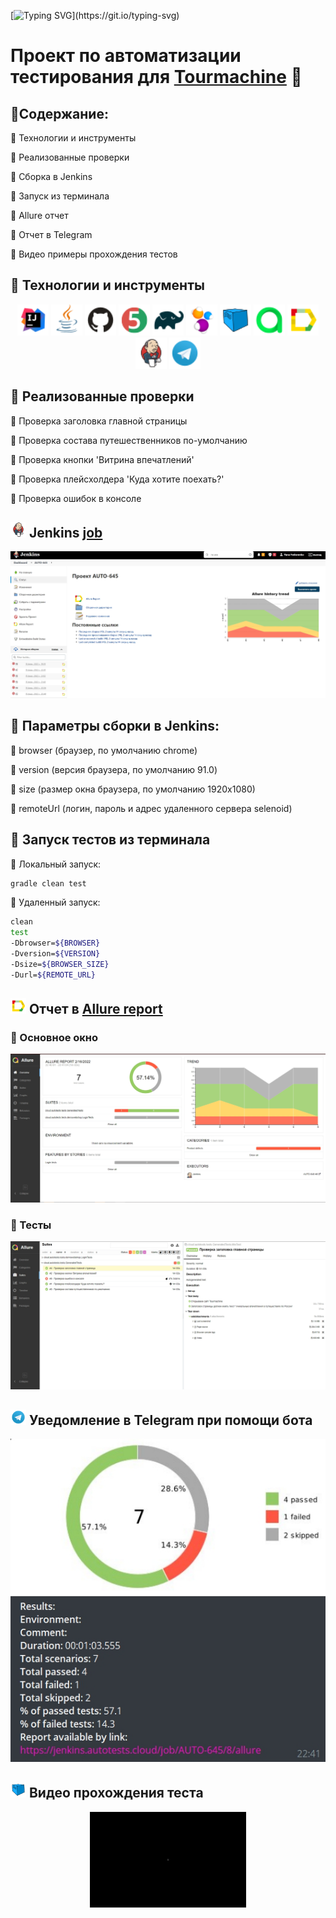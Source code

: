 [![Typing SVG](https://readme-typing-svg.herokuapp.com?color=%23F78728&size=30&center=true&vCenter=true&multiline=true&width=900&height=150&lines=%D0%94%D0%BE%D0%B1%D1%80%D0%BE+%D0%BF%D0%BE%D0%B6%D0%B0%D0%BB%D0%BE%D0%B2%D0%B0%D1%82%D1%8C;%D0%B2+%D0%BC%D0%BE%D0%B9+%D0%BF%D1%80%D0%BE%D0%B5%D0%BA%D1%82+%D0%BF%D0%BE+%D0%B0%D0%B2%D1%82%D0%BE%D0%BC%D0%B0%D1%82%D0%B8%D0%B7%D0%B0%D1%86%D0%B8%D0%B8;%D1%82%D0%B5%D1%81%D1%82%D0%B8%D1%80%D0%BE%D0%B2%D0%B0%D0%BD%D0%B8%D1%8F+%D1%81%D0%B0%D0%B9%D1%82%D0%B0+Tourmachine!)](https://git.io/typing-svg)

# Проект по автоматизации тестирования для [Tourmachine](https://www.tourmachine.net/) :paw_prints:

## :raccoon:Содержание:

:cookie: Технологии и инструменты

:cookie: Реализованные проверки

:cookie: Сборка в Jenkins

:cookie: Запуск из терминала

:cookie: Allure отчет

:cookie: Отчет в Telegram

:cookie: Видео примеры прохождения тестов


## :raccoon: Технологии и инструменты

<p align="center">
<a href="https://www.jetbrains.com/idea/"><img src="img/icons/Intelij_IDEA.png" width="50" height="50"  alt="IDEA"/></a>
<a href="https://www.java.com/"><img src="img/icons/Java.png" width="50" height="50"  alt="Java"/></a>
<a href="https://github.com/"><img src="img/icons/Github.png" width="50" height="50"  alt="Github"/></a>
<a href="https://junit.org/junit5/"><img src="img/icons/JUnit5.png" width="50" height="50"  alt="JUnit 5"/></a>
<a href="https://gradle.org/"><img src="img/icons/Gradle.png" width="50" height="50"  alt="Gradle"/></a>
<a href="https://selenide.org/"><img src="img/icons/Selenide.png" width="50" height="50"  alt="Selenide"/></a>
<a href="https://aerokube.com/selenoid/"><img src="img/icons/Selenoid.png" width="50" height="50"  alt="Selenoid"/></a>
<a href="https://github.com/allure-framework/allure2"><img src="img/icons/AllureTestOps.png" width="50" height="50"  alt="Allure"/></a>
<a href="https://github.com/allure-framework/allure2"><img src="img/icons/Allure_Report.png" width="50" height="50"  alt="Allure"/></a>
<a href="https://www.jenkins.io/"><img src="img/icons/Jenkins.png" width="50" height="50"  alt="Jenkins"/></a>
 <a href="https://telegram.org/"><img src="img/icons/Telegram.png" width="50" height="50"  alt="Telegram"/></a>
</p>


## :raccoon: Реализованные проверки

:cookie: Проверка заголовка главной страницы

:cookie: Проверка состава путешественников по-умолчанию

:cookie: Проверка кнопки 'Витрина впечатлений'

:cookie: Проверка плейсхолдера 'Куда хотите поехать?'

:cookie: Проверка ошибок в консоле

## <img src="img/icons/Jenkins.png" width="25" height="25"  alt="Jenkins"/></a> Jenkins <a target="_blank" href="https://jenkins.autotests.cloud/job/AUTO-645/"> job </a>
<p align="center">
<a href="https://jenkins.autotests.cloud/job/AUTO-645/"><img src="img/AUTO-645 [Jenkins].jpg" alt="Jenkins"/></a>
</p>

## :raccoon: Параметры сборки в Jenkins:

:cookie: browser (браузер, по умолчанию chrome)

:cookie: version (версия браузера, по умолчанию 91.0)

:cookie: size (размер окна браузера, по умолчанию 1920x1080)

:cookie: remoteUrl (логин, пароль и адрес удаленного сервера selenoid)


## :raccoon: Запуск тестов из терминала

:cookie: Локальный запуск:
```bash
gradle clean test
```

:cookie: Удаленный запуск:
```bash
clean
test
-Dbrowser=${BROWSER}
-Dversion=${VERSION}
-Dsize=${BROWSER_SIZE}
-Durl=${REMOTE_URL}
```

## <img src="img/icons/Allure_Report.png" width="25" height="25"  alt="Allure"/></a> Отчет в <a target="_blank" href="https://jenkins.autotests.cloud/job/AUTO-645/8/allure/">Allure report</a>
### :cookie: Основное окно

<p align="center">
<img title="Allure Overview Dashboard" src="img/Allure Report1.jpg">
</p>

### :cookie: Тесты

<p align="center">
<img title="Allure Tests" src="img/Allure Report2.jpg">
</p>

## <img src="img/icons/Telegram.png" width="25" height="25"  alt="Allure"/></a> Уведомление в Telegram при помощи бота

<p align="center">
<img title="Allure Overview Dashboard" src="img/Telegram.jpg" >
</p>


## <img src="img/icons/Selenoid.png" width="25" height="25"  alt="Allure"/></a> Видео прохождения теста

<p align="center">
<img title="Selenoid Video" src="img/f4042fe798a8a83b.gif" width="250" height="153"  alt="video"> 
</p>
